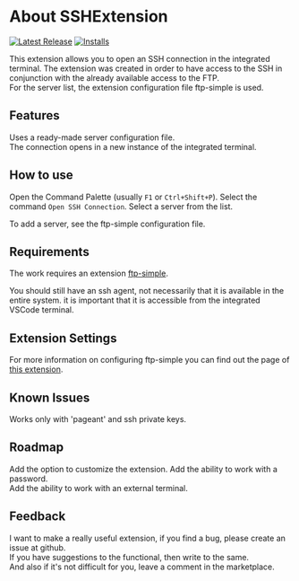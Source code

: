# About SSHExtension

[![Latest Release](https://vsmarketplacebadge.apphb.com/version/kondratiev.sshextension.svg)](https://marketplace.visualstudio.com/items?itemName=kondratiev.sshextension)
[![Installs](https://vsmarketplacebadge.apphb.com/installs-short/kondratiev.sshextension.svg)](https://marketplace.visualstudio.com/items?itemName=kondratiev.sshextension)

This extension allows you to open an SSH connection in the integrated terminal.
The extension was created in order to have access to the SSH in conjunction with the already available access to the FTP.  
For the server list, the extension configuration file ftp-simple is used.

## Features

Uses a ready-made server configuration file.  
The connection opens in a new instance of the integrated terminal.

## How to use

Open the Command Palette (usually `F1` or `Ctrl+Shift+P`). 
Select the command `Open SSH Connection`.
Select a server from the list.  
  
To add a server, see the ftp-simple configuration file.

## Requirements

The work requires an extension [ftp-simple](https://marketplace.visualstudio.com/items?itemName=humy2833.ftp-simple).  
  
You should still have an ssh agent, not necessarily that it is available in the entire system. it is important that it is accessible from the integrated VSCode terminal.

## Extension Settings

For more information on configuring ftp-simple you can find out the page of [this extension](https://marketplace.visualstudio.com/items?itemName=humy2833.ftp-simple#user-content-config-setting-example).

## Known Issues

Works only with 'pageant' and ssh private keys.

## Roadmap

Add the option to customize the extension. 
Add the ability to work with a password.  
Add the ability to work with an external terminal.

## Feedback

I want to make a really useful extension, if you find a bug, please create an issue at github.  
If you have suggestions to the functional, then write to the same.  
And also if it's not difficult for you, leave a comment in the marketplace.